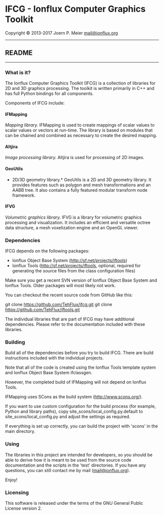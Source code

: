 # IFCG - Ionflux Computer Graphics Toolkit
Copyright © 2013-2017 Joern P. Meier <mail@ionflux.org>

---
## README
---

### What is it?

The Ionflux Computer Graphics Toolkit (IFCG) is a collection of 
libraries for 2D and 3D graphics processing. The toolkit is written 
primarily in C++ and has full Python bindings for all components.

Components of IFCG include:

#### IFMapping

*Mapping library.* IFMapping is used to create mappings of scalar values 
to scalar values or vectors at run-time. The library is based on modules 
that can be chained and combined as necessary to create the desired mapping.

#### Altjira

*Image processing library.* Altjira is used for processing of 2D images.

#### GeoUtils

* 2D/3D geometry library.* GeoUtils is a 2D and 3D geometry library. It provides 
features such as polygon and mesh transformations and an AABB tree. It also 
contains a fully featured modular transform node framework.
             
#### IFVG 

*Volumetric graphics library.* IFVG is a library for volumetric graphics 
processing and visualization. It includes an efficient and versatile 
octree data structure, a mesh voxelization engine and an OpenGL viewer.

### Dependencies

IFCG depends on the following packages:

* Ionflux Object Base System (http://sf.net/projects/iftools)
* Ionflux Tools (http://sf.net/projects/iftools, optional, required for 
  generating the source files from the class configuration files)

Make sure you get a recent SVN version of Ionflux Object Base System and 
Ionflux Tools. Older packages will most likely not work.

You can checkout the recent source code from GitHub like this:

git clone https://github.com/TehFlux/ifcg.git
git clone https://github.com/TehFlux/iftools.git

The individual libraries that are part of IFCG may have additional 
dependencies. Please refer to the documentation included with these 
libraries.

### Building

Build all of the dependencies before you try to build IFCG. There 
are build instructions included with the individual projects.

Note that all of the code is created using the Ionflux Tools template 
system and Ionflux Object Base System ifclassgen.

However, the completed build of IFMapping will not depend on Ionflux 
Tools.

IFMapping uses SCons as the build system (http://www.scons.org/).

If you want to use custom configuration for the build process (for 
example, Python and library paths), copy 
site_scons/local_config.py.default to site_scons/local_config.py and 
adjust the settings as required.

If everything is set up correctly, you can build the project with 
'scons' in the main directory.

### Using

The libraries in this project are intended for developers, so you should 
be able to derive how it is meant to be used from the source code 
documentation and the scripts in the 'test' directories. If you have any 
questions, you can still contact me by mail (mail@ionflux.org).

Enjoy!

### Licensing

This software is released under the terms of the GNU General Public 
License version 2.

